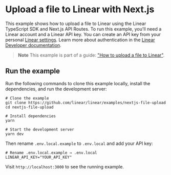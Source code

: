 # Upload a file to Linear with Next.js

This example shows how to upload a file to Linear using the Linear TypeScript SDK and Next.js API Routes. To run this example, you'll need a Linear account and a Linear API key. You can create an API key from your personal [Linear settings](https://linear.app/settings/api). Learn more about authentication in the [Linear Developer documentation](https://developers.linear.app/docs/sdk/getting-started#2.-create-a-linear-client).

> **Note**
> This example is part of a guide: ["How to upload a file to Linear"](https://linear.app/developers/nextjs-file-upload).

## Run the example

Run the following commands to clone this example locally, install the dependencies, and run the development server:

```shell
# Clone the example
git clone https://github.com/linear/linear/examples/nextjs-file-upload
cd nextjs-file-upload

# Install dependencies
yarn

# Start the development server
yarn dev
```

Then rename `.env.local.example` to `.env.local` and add your API key:

```
# Rename .env.local.example → .env.local
LINEAR_API_KEY="YOUR_API_KEY"
```

Visit `http://localhost:3000` to see the running example.
